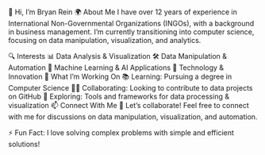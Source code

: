 👋 Hi, I’m Bryan Rein
🌍 About Me
I have over 12 years of experience in International Non-Governmental Organizations (INGOs), with a background in business management. I’m currently transitioning into computer science, focusing on data manipulation, visualization, and analytics.

🔍 Interests
📊 Data Analysis & Visualization
🛠️ Data Manipulation & Automation
🤖 Machine Learning & AI Applications
📡 Technology & Innovation
🚀 What I’m Working On
📚 Learning: Pursuing a degree in Computer Science
👨‍💻 Collaborating: Looking to contribute to data projects on GitHub
🔬 Exploring: Tools and frameworks for data processing & visualization
📫 Connect With Me
💬 Let’s collaborate! Feel free to connect with me for discussions on data manipulation, visualization, and automation.

⚡ Fun Fact: I love solving complex problems with simple and efficient solutions!

